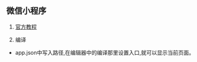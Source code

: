 ## 微信小程序

1. [官方教程](https://mp.weixin.qq.com/debug/wxadoc/dev/)


2. 编译

+ app.json中写入路径,在编辑器中的编译那里设置入口,就可以显示当前页面。
